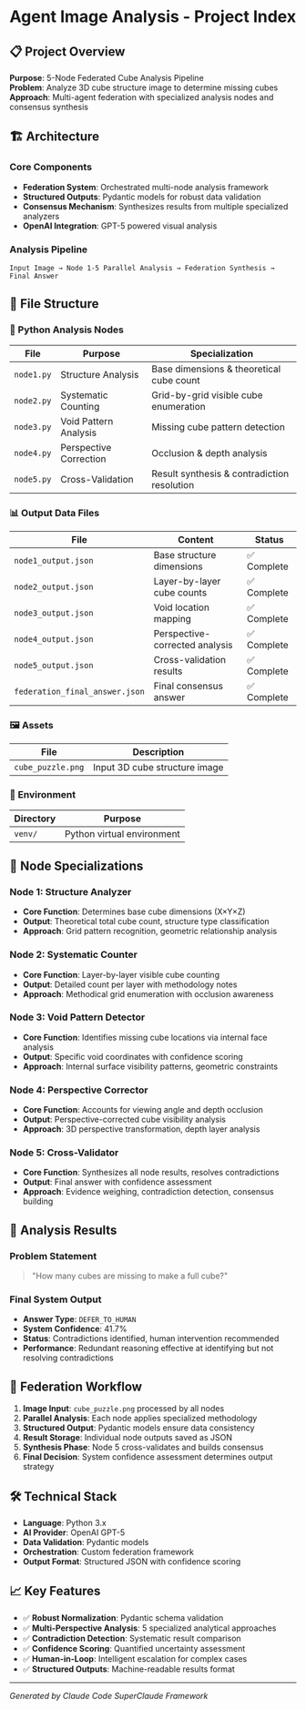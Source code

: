 # Agent Image Analysis - Project Index

## 📋 Project Overview

**Purpose**: 5-Node Federated Cube Analysis Pipeline  
**Problem**: Analyze 3D cube structure image to determine missing cubes  
**Approach**: Multi-agent federation with specialized analysis nodes and consensus synthesis  

## 🏗️ Architecture

### Core Components
- **Federation System**: Orchestrated multi-node analysis framework
- **Structured Outputs**: Pydantic models for robust data validation
- **Consensus Mechanism**: Synthesizes results from multiple specialized analyzers
- **OpenAI Integration**: GPT-5 powered visual analysis

### Analysis Pipeline
```
Input Image → Node 1-5 Parallel Analysis → Federation Synthesis → Final Answer
```

## 📁 File Structure

### 🐍 Python Analysis Nodes
| File | Purpose | Specialization |
|------|---------|----------------|
| `node1.py` | Structure Analysis | Base dimensions & theoretical cube count |
| `node2.py` | Systematic Counting | Grid-by-grid visible cube enumeration |
| `node3.py` | Void Pattern Analysis | Missing cube pattern detection |
| `node4.py` | Perspective Correction | Occlusion & depth analysis |
| `node5.py` | Cross-Validation | Result synthesis & contradiction resolution |

### 📊 Output Data Files
| File | Content | Status |
|------|---------|---------|
| `node1_output.json` | Base structure dimensions | ✅ Complete |
| `node2_output.json` | Layer-by-layer cube counts | ✅ Complete |
| `node3_output.json` | Void location mapping | ✅ Complete |
| `node4_output.json` | Perspective-corrected analysis | ✅ Complete |
| `node5_output.json` | Cross-validation results | ✅ Complete |
| `federation_final_answer.json` | Final consensus answer | ✅ Complete |

### 🖼️ Assets
| File | Description |
|------|-------------|
| `cube_puzzle.png` | Input 3D cube structure image |

### 🔧 Environment
| Directory | Purpose |
|-----------|---------|
| `venv/` | Python virtual environment |

## 🤖 Node Specializations

### Node 1: Structure Analyzer
- **Core Function**: Determines base cube dimensions (X×Y×Z)
- **Output**: Theoretical total cube count, structure type classification
- **Approach**: Grid pattern recognition, geometric relationship analysis

### Node 2: Systematic Counter  
- **Core Function**: Layer-by-layer visible cube counting
- **Output**: Detailed count per layer with methodology notes
- **Approach**: Methodical grid enumeration with occlusion awareness

### Node 3: Void Pattern Detector
- **Core Function**: Identifies missing cube locations via internal face analysis
- **Output**: Specific void coordinates with confidence scoring
- **Approach**: Internal surface visibility patterns, geometric constraints

### Node 4: Perspective Corrector
- **Core Function**: Accounts for viewing angle and depth occlusion
- **Output**: Perspective-corrected cube visibility analysis
- **Approach**: 3D perspective transformation, depth layer analysis

### Node 5: Cross-Validator
- **Core Function**: Synthesizes all node results, resolves contradictions
- **Output**: Final answer with confidence assessment
- **Approach**: Evidence weighing, contradiction detection, consensus building

## 🎯 Analysis Results

### Problem Statement
> "How many cubes are missing to make a full cube?"

### Final System Output
- **Answer Type**: `DEFER_TO_HUMAN`
- **System Confidence**: 41.7%
- **Status**: Contradictions identified, human intervention recommended
- **Performance**: Redundant reasoning effective at identifying but not resolving contradictions

## 🔄 Federation Workflow

1. **Image Input**: `cube_puzzle.png` processed by all nodes
2. **Parallel Analysis**: Each node applies specialized methodology
3. **Structured Output**: Pydantic models ensure data consistency
4. **Result Storage**: Individual node outputs saved as JSON
5. **Synthesis Phase**: Node 5 cross-validates and builds consensus
6. **Final Decision**: System confidence assessment determines output strategy

## 🛠️ Technical Stack

- **Language**: Python 3.x
- **AI Provider**: OpenAI GPT-5
- **Data Validation**: Pydantic models
- **Orchestration**: Custom federation framework
- **Output Format**: Structured JSON with confidence scoring

## 📈 Key Features

- ✅ **Robust Normalization**: Pydantic schema validation
- ✅ **Multi-Perspective Analysis**: 5 specialized analytical approaches
- ✅ **Contradiction Detection**: Systematic result comparison
- ✅ **Confidence Scoring**: Quantified uncertainty assessment
- ✅ **Human-in-Loop**: Intelligent escalation for complex cases
- ✅ **Structured Outputs**: Machine-readable results format

---

*Generated by Claude Code SuperClaude Framework*